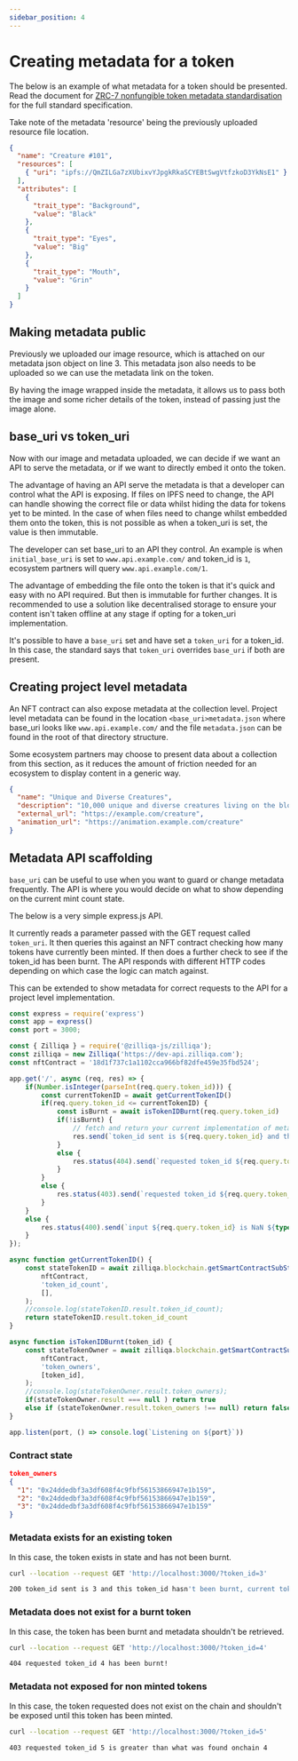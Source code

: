 ```yaml
---
sidebar_position: 4
---
```


# Creating metadata for a token

The below is an example of what metadata for a token should be presented. Read the document for [ZRC-7 nonfungible token metadata standardisation](https://github.com/Zilliqa/ZRC/blob/master/zrcs/zrc-7.md) for the full standard specification.

Take note of the metadata 'resource' being the previously uploaded resource file location.

```json {3}
{
  "name": "Creature #101",
  "resources": [
    { "uri": "ipfs://QmZILGa7zXUbixvYJpgkRkaSCYEBtSwgVtfzkoD3YkNsE1" }
  ],
  "attributes": [
    {
      "trait_type": "Background",
      "value": "Black"
    },
    {
      "trait_type": "Eyes",
      "value": "Big"
    },
    {
      "trait_type": "Mouth",
      "value": "Grin"
    }
  ]
}
```

## Making metadata public

Previously we uploaded our image resource, which is attached on our metadata json object on line 3. This metadata json also needs to be uploaded so we can use the metadata link on the token.

By having the image wrapped inside the metadata, it allows us to pass both the image and some richer details of the token, instead of passing just the image alone.

## base_uri vs token_uri

Now with our image and metadata uploaded, we can decide if we want an API to serve the metadata, or if we want to directly embed it onto the token.

The advantage of having an API serve the metadata is that a developer can control what the API is exposing. If files on IPFS need to change, the API can handle showing the correct file or data whilst hiding the data for tokens yet to be minted. In the case of when files need to change whilst embedded them onto the token, this is not possible as when a token_uri is set, the value is then immutable.

The developer can set base_uri to an API they control. An example is when ```initial_base_uri``` is set to ```www.api.example.com/``` and token_id is ```1```, ecosystem partners will query ```www.api.example.com/1```.

The advantage of embedding the file onto the token is that it's quick and easy with no API required. But then is immutable for further changes. It is recommended to use a solution like decentralised storage to ensure your content isn't taken offline at any stage if opting for a token_uri implementation.

It's possible to have a ```base_uri``` set and have set a ```token_uri```  for a token_id. In this case, the standard says that ```token_uri``` overrides ```base_uri``` if both are present.

## Creating project level metadata

An NFT contract can also expose metadata at the collection level. Project level metadata can be found in the location ```<base_uri>metadata.json``` where base_uri looks like ```www.api.example.com/``` and the file ```metadata.json``` can be found in the root of that directory structure.

Some ecosystem partners may choose to present data about a collection from this section, as it reduces the amount of friction needed for an ecosystem to display content in a generic way.

```json
{
  "name": "Unique and Diverse Creatures",
  "description": "10,000 unique and diverse creatures living on the blockchain.",
  "external_url": "https://example.com/creature",
  "animation_url": "https://animation.example.com/creature"
}
```

## Metadata API scaffolding

```base_uri``` can be useful to use when you want to guard or change metadata frequently. The API is where you would decide on what to show depending on the current mint count state.

The below is a very simple express.js API.

It currently reads a parameter passed with the GET request called ```token_uri```. It then queries this against an NFT contract checking how many tokens have currently been minted. If then does a further check to see if the token_id has been burnt. The API responds with different HTTP codes depending on which case the logic can match against.

This can be extended to show metadata for correct requests to the API for a project level implementation.

```js
const express = require('express')
const app = express()
const port = 3000;

const { Zilliqa } = require('@zilliqa-js/zilliqa');
const zilliqa = new Zilliqa('https://dev-api.zilliqa.com');
const nftContract = '18d1f737c1a1102cca966bf82dfe459e35fbd524';

app.get('/', async (req, res) => {
    if(Number.isInteger(parseInt(req.query.token_id))) {
        const currentTokenID = await getCurrentTokenID()
        if(req.query.token_id <= currentTokenID) {
            const isBurnt = await isTokenIDBurnt(req.query.token_id)
            if(!isBurnt) {
                // fetch and return your current implementation of metadata.json
                res.send(`token_id sent is ${req.query.token_id} and this token_id hasn't been burnt, current token_id onchain is ${currentTokenID}`) 
            } 
            else {
                res.status(404).send(`requested token_id ${req.query.token_id} has been burnt!`);
            }
        } 
        else {
            res.status(403).send(`requested token_id ${req.query.token_id} is greater than what was found onchain ${currentTokenID}`);
        }
    } 
    else {
        res.status(400).send(`input ${req.query.token_id} is NaN ${typeof req.query.token_id}`);
    }
});

async function getCurrentTokenID() {
    const stateTokenID = await zilliqa.blockchain.getSmartContractSubState(
        nftContract,
        'token_id_count',
        [],
    );
    //console.log(stateTokenID.result.token_id_count);
    return stateTokenID.result.token_id_count
}

async function isTokenIDBurnt(token_id) {
    const stateTokenOwner = await zilliqa.blockchain.getSmartContractSubState(
        nftContract,
        'token_owners',
        [token_id],
    );
    //console.log(stateTokenOwner.result.token_owners);
    if(stateTokenOwner.result === null ) return true
    else if (stateTokenOwner.result.token_owners !== null) return false
}

app.listen(port, () => console.log(`Listening on ${port}`))
```

### Contract state

```json
token_owners
{
  "1": "0x24ddedbf3a3df608f4c9fbf56153866947e1b159",
  "2": "0x24ddedbf3a3df608f4c9fbf56153866947e1b159",
  "3": "0x24ddedbf3a3df608f4c9fbf56153866947e1b159"
}
```

### Metadata exists for an existing token

In this case, the token exists in state and has not been burnt.

```bash
curl --location --request GET 'http://localhost:3000/?token_id=3'

200 token_id sent is 3 and this token_id hasn't been burnt, current token_id onchain is 4
```

### Metadata does not exist for a burnt token

In this case, the token has been burnt and metadata shouldn't be retrieved.

```bash
curl --location --request GET 'http://localhost:3000/?token_id=4'

404 requested token_id 4 has been burnt!
```

### Metadata not exposed for non minted tokens

In this case, the token requested does not exist on the chain and shouldn't be exposed until this token has been minted.

```bash
curl --location --request GET 'http://localhost:3000/?token_id=5'

403 requested token_id 5 is greater than what was found onchain 4
```
